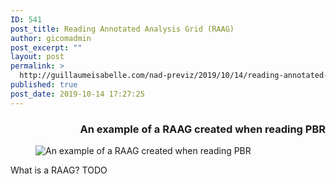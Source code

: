 ```yaml
---
ID: 541
post_title: Reading Annotated Analysis Grid (RAAG)
author: gicomadmin
post_excerpt: ""
layout: post
permalink: >
  http://guillaumeisabelle.com/nad-previz/2019/10/14/reading-annotated-analysis-grid-raag/
published: true
post_date: 2019-10-14 17:27:25
---
```

<!-- wp:heading {"level":3,"align":"right"} -->

<h3 style="text-align:right">
  An example of a RAAG created when reading PBR
</h3>

<!-- /wp:heading -->

<!-- wp:image --><figure class="wp-block-image">

![An example of a RAAG created when reading PBR][1]</figure> <!-- /wp:image -->

<!-- wp:paragraph -->

What is a RAAG? TODO

<!-- /wp:paragraph -->

 [1]: https://github.com/jgwill/nad.previz/blob/master/lectures/_dictation_tmp/PBR-1.png?raw=true